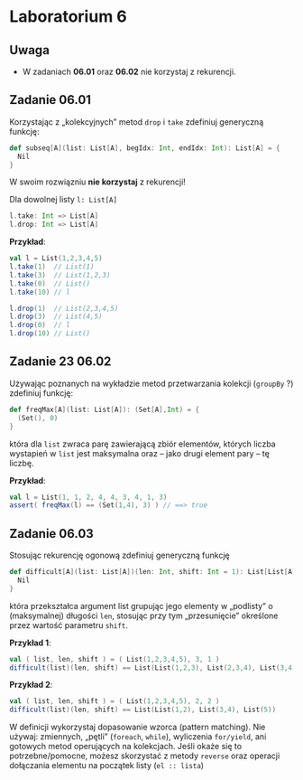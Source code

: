# Laboratorium 6

## Uwaga

- W zadaniach __06.01__ oraz __06.02__ nie korzystaj z rekurencji.

## Zadanie 06.01

Korzystając z „kolekcyjnych” metod `drop` i `take` zdefiniuj generyczną funkcję:

```scala
def subseq[A](list: List[A], begIdx: Int, endIdx: Int): List[A] = {
  Nil
}
```

W swoim rozwiązniu __nie korzystaj__ z rekurencji!

Dla dowolnej listy `l: List[A]`

```scala
l.take: Int => List[A]
l.drop: Int => List[A]
```

__Przykład__:

```scala
val l = List(1,2,3,4,5)
l.take(1)  // List(1)
l.take(3)  // List(1,2,3)
l.take(0)  // List()
l.take(10) // l

l.drop(1)  // List(2,3,4,5)
l.drop(3)  // List(4,5)
l.drop(0)  // l
l.drop(10) // List()
```

## Zadanie 23 06.02

Używając poznanych na wykładzie metod przetwarzania kolekcji (`groupBy` ?) zdefiniuj funkcję:

```scala
def freqMax[A](list: List[A]): (Set[A],Int) = {
  (Set(), 0)
}
```

która dla `list` zwraca parę zawierającą zbiór elementów, których liczba wystapień w `list` jest maksymalna oraz – jako drugi element pary – tę liczbę.

__Przykład__:

```scala
val l = List(1, 1, 2, 4, 4, 3, 4, 1, 3)
assert( freqMax(l) == (Set(1,4), 3) ) // ==> true
```

## Zadanie 06.03

Stosując rekurencję ogonową zdefiniuj generyczną funkcję

```scala
def difficult[A](list: List[A])(len: Int, shift: Int = 1): List[List[A]] = {
  Nil
}
```

która przekształca argument list grupując jego elementy w „podlisty” o (maksymalnej) długości `len`, stosując przy tym „przesunięcie” określone przez wartość parametru `shift`.

__Przykład 1__:

```scala
val ( list, len, shift ) = ( List(1,2,3,4,5), 3, 1 )
difficult(list)(len, shift) == List(List(1,2,3), List(2,3,4), List(3,4,5)) // => true
```

__Przykład 2__:

```scala
val ( list, len, shift ) = ( List(1,2,3,4,5), 2, 2 )
difficult(list)(len, shift) == List(List(1,2), List(3,4), List(5))         // => true
```

W definicji wykorzystaj dopasowanie wzorca (pattern matching). Nie używaj: zmiennych, „pętli” (`foreach`, `while`), wyliczenia `for/yield`,  ani gotowych metod operujących na kolekcjach. Jeśli okaże się to potrzebne/pomocne, możesz skorzystać z metody `reverse` oraz operacji dołączania elementu na początek listy (`el :: lista`)
